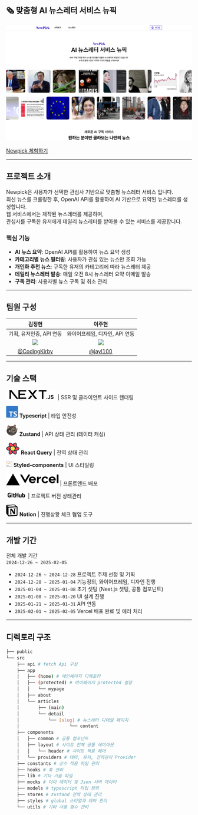 ## 🗞️ 맞춤형 AI 뉴스레터 서비스 뉴픽

![main_image](public/img/newpick_main.jpg)

[Newpick 체험하기](https://www.newpick.site/)


---

## 프로젝트 소개
Newpick은 사용자가 선택한 관심사 기반으로 맞춤형 뉴스레터 서비스 입니다. 
<br/>
최신 뉴스를 크롤링한 후, OpenAI API를 활용하여 AI 기반으로 요약된 뉴스레터를 생성합니다.
<br/>
웹 서비스에서는 제작된 뉴스레터를 제공하며,
<br/>
관심사를 구독한 유저에게 데일리 뉴스레터를 받아볼 수 있는 서비스를 제공합니다. 

### **핵심 기능**

- **AI 뉴스 요약**: OpenAI API를 활용하여 뉴스 요약 생성
- **카테고리별 뉴스 필터링**: 사용자가 관심 있는 뉴스만 조회 가능
- **개인화 추천 뉴스**: 구독한 유저의 카테고리에 따라 뉴스레터 제공
- **데일리 뉴스레터 발송**: 매일 오전 8시 뉴스레터 요약 이메일 발송
- **구독 관리**: 사용자별 뉴스 구독 및 취소 관리

---
## 팀원 구성

|                                      김정현                                      |                                    이주현                                    |
|:-----------------------------------------------------------------------------:|:-------------------------------------------------------------------------:|
|                               기획, 유저인증, API 연동                                |                            와이어프레임, 디자인, API 연동                            |
| <img src="https://avatars.githubusercontent.com/CodingKirby" width="200px" /> | <img src="https://avatars.githubusercontent.com/jayl100" width="200px" /> |
|                 [@CodingKirby](https://github.com/mong-head)                  |                 [@jayl100](https://github.com/dntjd7701)                  |


---

## 기술 스택
![nextjs_logo](public/icons/Next-js.svg)
 | SSR 및 클라이언트 사이드 렌더링 

![typescript_logo](public/icons/typescript.svg)
**Typescript** | 타입 안전성

![zustand_logo](public/icons/zustand.svg)
**Zustand** | API 상태 관리 (데이터 캐싱)

![react_query_logo](public/icons/react-query.svg)
**React Query** | 전역 상태 관리

![styled-components_logo](public/icons/styled-components.png)
**Styled-components** | UI 스타일링

![vercel_logo](public/icons/vercel.svg)
  | 프론트엔드 배포

![github_logo](public/icons/GitHub_Logo.png)
| 프로젝트 버전 상태관리

![notion_logo](public/icons/notion_logo.svg)
**Notion** | 진행상황 체크 협업 도구

---
## 개발 기간
전체 개발 기간
<br/>`2024-12-26 ~ 2025-02-05`

- `2024-12-26 ~ 2024-12-28` 프로젝트 주제 선정 및 기획
- `2024-12-28 ~ 2025-01-04` 기능정의, 와이어프레임, 디자인 진행
- `2025-01-04 ~ 2025-01-08` 초기 셋팅 (Next.js 셋팅, 공통 컴포넌트)
- `2025-01-08 ~ 2025-01-20` UI 설계 진행
- `2025-01-21 ~ 2025-01-31` API 연동
- `2025-02-01 ~ 2025-02-05` Vercel 배포 완료 및 에러 처리

---

## 디렉토리 구조
```bash
├── public
└── src
    ├── api # fetch Api 구성
    ├── app
    │   ├── (home) # 메인페이지 디렉토리
    │   ├── (protected) # 마이페이지 protected 설정
    │   │   └── mypage
    │   ├── about
    │   └── articles
    │       ├── (main)
    │       └── detail
    │           └── [slug] # 뉴스레터 디테일 페이지
    │                   └── content
    ├── components
    │   ├── common # 공통 컴포넌트
    │   ├── layout # 사이트 전체 공통 레이아웃 
    │   │   └── header # 사이트 적용 헤더
    │   └── providers # 테마, 유저, 전역관리 Provider
    ├── constants # 상수 적용 파일 관리
    ├── hooks # 훅 관리
    ├── lib # 기타 기술 파일
    ├── mocks # 더미 데이터 및 Json 서버 데이터
    ├── models # typescript 타입 정의
    ├── stores # zustand 전역 상태 관리
    ├── styles # global 스타일과 테마 관리
    └── utils # 기타 사용 함수 관리


```
